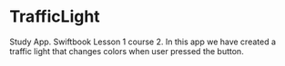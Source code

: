 # TrafficLight
Study App.
Swiftbook Lesson 1 course 2.
In this app we have created a traffic light that changes colors when user pressed the button.
